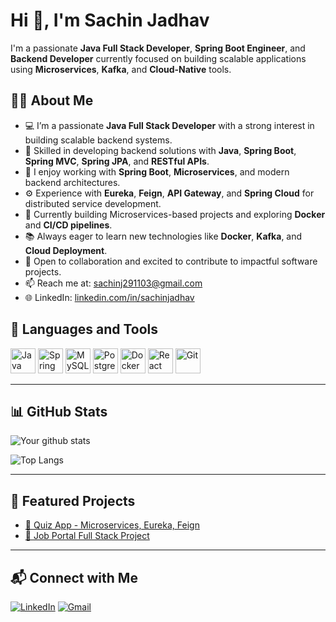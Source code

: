 
# Hi 👋, I'm Sachin Jadhav

I'm a passionate **Java Full Stack Developer**, **Spring Boot Engineer**, and **Backend Developer** currently focused on building scalable applications using **Microservices**, **Kafka**, and **Cloud-Native** tools.


## 🧑‍💻 About Me

- 💻 I’m a passionate **Java Full Stack Developer** with a strong interest in building scalable backend systems.
- 💼 Skilled in developing backend solutions with **Java**, **Spring Boot**, **Spring MVC**, **Spring JPA**, and **RESTful APIs**.
- 🔧 I enjoy working with **Spring Boot**, **Microservices**, and modern backend architectures.
- ⚙️ Experience with **Eureka**, **Feign**, **API Gateway**, and **Spring Cloud** for distributed service development.
- 🚀 Currently building Microservices-based projects and exploring **Docker** and **CI/CD pipelines**.
- 📚 Always eager to learn new technologies like **Docker**, **Kafka**, and **Cloud Deployment**.
- 🤝 Open to collaboration and excited to contribute to impactful software projects.
- 📫 Reach me at: [sachinj291103@gmail.com](mailto:sachinj291103@gmail.com)
- 🌐 LinkedIn: [linkedin.com/in/sachinjadhav](https://www.linkedin.com/in/sachinjadhav)


## 🧰 Languages and Tools

<p>
  <img src="https://cdn.jsdelivr.net/gh/devicons/devicon/icons/java/java-original.svg" height="40" alt="Java" />
  <img src="https://cdn.jsdelivr.net/gh/devicons/devicon/icons/spring/spring-original.svg" height="40" alt="Spring Boot"/>
  <img src="https://cdn.jsdelivr.net/gh/devicons/devicon/icons/mysql/mysql-original.svg" height="40" alt="MySQL"/>
  <img src="https://cdn.jsdelivr.net/gh/devicons/devicon/icons/postgresql/postgresql-original.svg" height="40" alt="PostgreSQL"/>
  <img src="https://cdn.jsdelivr.net/gh/devicons/devicon/icons/docker/docker-original.svg" height="40" alt="Docker"/>
  <img src="https://cdn.jsdelivr.net/gh/devicons/devicon/icons/react/react-original.svg" height="40" alt="React"/>
  <img src="https://cdn.jsdelivr.net/gh/devicons/devicon/icons/git/git-original.svg" height="40" alt="Git"/>
</p>

---

## 📊 GitHub Stats

![Your github stats](https://github-readme-stats.vercel.app/api?username=SachinJ29&show_icons=true&theme=radical)

![Top Langs](https://github-readme-stats.vercel.app/api/top-langs/?username=SachinJ29&layout=compact&theme=radical)

---

## 📂 Featured Projects

- [🔗 Quiz App - Microservices, Eureka, Feign](https://github.com/Sachinj29/Quiz_App_MicroServices)
- [🔗 Job Portal Full Stack Project](https://github.com/Sachinj29/JobWebCombine)

---

## 📬 Connect with Me

[![LinkedIn](https://img.shields.io/badge/LinkedIn-blue?style=flat&logo=linkedin)](https://www.linkedin.com/in/sachin-jadhav-1b41a4265/)
[![Gmail](https://img.shields.io/badge/Gmail-red?style=flat&logo=gmail&logoColor=white)](mailto:sachinj291103@gmail.com)
